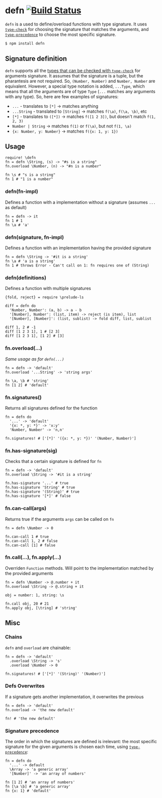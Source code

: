 # defn [![Build Status](https://travis-ci.org/zaboco/defn.png?branch=master)](https://travis-ci.org/zaboco/defn)

`defn` is a used to define/overload functions with type signature. It uses [`type-check`](https://github.com/gkz/type-check) for choosing the signature that matches the arguments, and [`type-precedence`](https://github.com/zaboco/type-precedence) to choose the most specific signature.

```sh
$ npm install defn
```
## Signature definition
`defn` supports all the [types that can be checked with `type-check`](https://github.com/gkz/type-check#type-format) for arguments signature. It assumes that the signature is a tuple, but the pharantesis are not required. So, `(Number, Number)` and `Number, Number` are equivalent. However, a special type notation is added, `...Type`, which means that all the arguments are of type `Type` (`...` matches any arguments with any type). So, here are few examples of signatures:

* `...` - translates to `[*]` -> matches anything
* `...String` - translated to `[String]` -> matches `f(\a)`, `f(\a, \b)`, etc
* `[*]` - translates to `([*])` -> matches `f([1 2 3])`, but doesn't match `f(1, 2, 3)`
* `Number | String` -> matches `f(1)` or `f(\a)`, but not `f(1, \a)`
* `{x: Number, y: Number}` -> matches `f({x: 1, y: 1})`

## Usage
```ls
require! \defn
fn = defn \String, (s) -> "#s is a string"
fn.overload \Number, (n) -> "#n is a number"

fn \s # "s is a string"
fn 1 # "1 is a number"
```

### defn(fn-impl)
Defines a function with a implementation without a signature (assumes `...` as default)
```ls
fn = defn -> it
fn 1 # 1
fn \a # 'a'
```

### defn(signature, fn-impl)
Defines a function with an implementation having the provided signature
```ls
fn = defn \String -> '#it is a string'
fn \a # 'a is a string'
fn 1 # throws Error - Can't call on 1: fn requires one of (String)
```

### defn(definitions)
Defines a function with multiple signatures
```ls
{fold, reject} = require \prelude-ls

diff = defn do
  'Number, Number': (a, b) -> a - b
  '[Number], Number': (list, item) -> reject (is item), list
  '[Number], [Number]': (list, sublist) -> fold diff, list, sublist

diff 1, 2 # -1
diff [1 2 3 1], 1 # [2 3]
diff [1 2 3 1], [1 2] # [3]
```

### fn.overload(...)
_Same usage as for `defn(...)`_
```ls
fn = defn -> 'default'
fn.overload '...String' -> 'string args'

fn \a, \b # 'string'
fn [1 2] # 'default'
```

### fn.signatures()
Returns all signatures defined for the function
```ls
fn = defn do
  '...' -> 'default'
  '{x: *, y: *}' -> 'x:y'
  'Number, Number' -> 'n,n'

fn.signatures! # ['[*]' '({x: *, y: *})' '(Number, Number)']
```

### fn.has-signature(sig)
Checks that a certain signature is defined for `fn`
```ls
fn = defn -> 'default'
fn.overload \String -> '#it is a string'

fn.has-signature '...' # true
fn.has-signature 'String' # true
fn.has-signature '(String)' # true
fn.has-signature '[*]' # false
```

### fn.can-call(args)
Returns true if the arguments `args` can be called on `fn`
```ls
fn = defn \Number -> 0

fn.can-call 1 # true
fn.can-call 1, 2 # false
fn.can-call [1] # false
```
  
### fn.call(...), fn.apply(...)
Overriden `Function` methods. Will point to the implementation matched by the provided arguments
```ls
fn = defn \Number -> @.number + it
fn.overload \String -> @.string + it

obj = number: 1, string: \s

fn.call obj, 20 # 21
fn.apply obj, [\tring] # 'string'
```

## Misc
### Chains
`defn` and `overload` are chainable:
```ls
fn = defn -> 'default'
  .overload \String -> 's'
  .overload \Number -> 0

fn.signatures! # ['[*]' '(String)' '(Number)']
```

### Defs Overwrites
If a signature gets another implementation, it overwrites the previous
```ls
fn = defn -> 'default'
fn.overload -> 'the new default'

fn! # 'the new default'
```

### Signature precedence
The order in which the signatures are defined is irelevant: the most specific signature for the given arguments is chosen each time, using [`type-precedence`](https://github.com/zaboco/type-precedence#type-precedence):
```ls
fn = defn do
  '...' -> default
  \Array -> 'a generic array'
  '[Number]' -> 'an array of numbers'

fn [1 2] # 'an array of numbers'
fn [\a \b] # 'a generic array'
fn {x: 1} # 'default'
```
